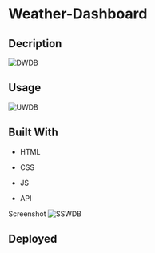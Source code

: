 # Weather-Dashboard


## Decription
![DWDB](https://user-images.githubusercontent.com/100335717/184803411-7402f11f-0718-4e6c-bd82-5324befafc9e.png)


## Usage
![UWDB](https://user-images.githubusercontent.com/100335717/184803442-ada9c536-a3d5-481e-994e-68c0706eb47c.png)


## Built With
- HTML

- CSS

- JS

- API 

Screenshot 
![SSWDB](https://user-images.githubusercontent.com/100335717/184803463-03a42f08-3b76-4f77-abc0-466f6d81a3d3.png)


## Deployed





